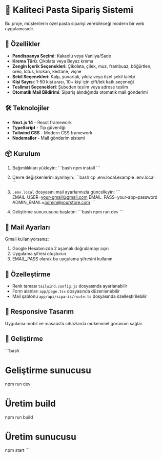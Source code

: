 # 🎂 Kaliteci Pasta Sipariş Sistemi

Bu proje, müşterilerin özel pasta siparişi verebileceği modern bir web uygulamasıdır.

## 🚀 Özellikler

- **Pandispanya Seçimi**: Kakaolu veya Vanilya/Sade
- **Krema Türü**: Çikolata veya Beyaz krema
- **Zengin İçerik Seçenekleri**: Çikolata, çilek, muz, frambuaz, böğürtlen, oreo, lotus, krokan, kestane, vişne
- **Şekil Seçenekleri**: Kalp, yuvarlak, yıldız veya özel şekil talebi
- **Kişi Sayısı**: 1-50 kişi arası, 10+ kişi için çift/tek katlı seçeneği
- **Teslimat Seçenekleri**: Şubeden teslim veya adrese teslim
- **Otomatik Mail Bildirimi**: Sipariş alındığında otomatik mail gönderimi

## 🛠️ Teknolojiler

- **Next.js 14** - React framework
- **TypeScript** - Tip güvenliği
- **Tailwind CSS** - Modern CSS framework
- **Nodemailer** - Mail gönderim sistemi

## 📦 Kurulum

1. Bağımlılıkları yükleyin:
   \`\`\`bash
   npm install
   \`\`\`

2. Çevre değişkenlerini ayarlayın:
   \`\`\`bash
   cp .env.local.example .env.local
   \`\`\`

3. `.env.local` dosyasını mail ayarlarınızla güncelleyin:
   \`\`\`
   EMAIL_USER=your-gmail@gmail.com
   EMAIL_PASS=your-app-password
   ADMIN_EMAIL=admin@yourstore.com
   \`\`\`

4. Geliştirme sunucusunu başlatın:
   \`\`\`bash
   npm run dev
   \`\`\`

## 📧 Mail Ayarları

Gmail kullanıyorsanız:

1. Google Hesabınızda 2 aşamalı doğrulamayı açın
2. Uygulama şifresi oluşturun
3. EMAIL_PASS olarak bu uygulama şifresini kullanın

## 🎨 Özelleştirme

- Renk teması `tailwind.config.js` dosyasında ayarlanabilir
- Form alanları `app/page.tsx` dosyasında düzenlenebilir
- Mail şablonu `app/api/siparis/route.ts` dosyasında özelleştirilebilir

## 📱 Responsive Tasarım

Uygulama mobil ve masaüstü cihazlarda mükemmel görünüm sağlar.

## 🔧 Geliştirme

\`\`\`bash

# Geliştirme sunucusu

npm run dev

# Üretim build

npm run build

# Üretim sunucusu

npm start
\`\`\`
